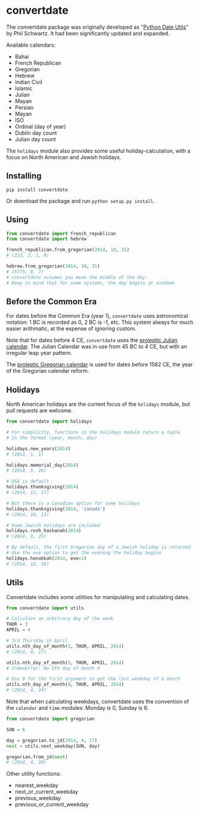 convertdate
===========

The convertdate package was originally developed as "[Python Date Utils](http://sourceforge.net/projects/pythondateutil/)" by Phil Schwartz. It had been significantly updated and expanded.

Available calendars:

* Bahai
* French Republican
* Gregorian
* Hebrew
* Indian Civil
* Islamic
* Julian
* Mayan
* Persian
* Mayan
* ISO
* Ordinal (day of year)
* Dublin day count
* Julian day count

The `holidays` module also provides some useful holiday-calculation, with a focus on North American and Jewish holidays.

Installing
-------

`pip install convertdate`

Or download the package and run `python setup.py install`.

Using
-----

````python
from convertdate import french_republican
from convertdate import hebrew

french_republican.from_gregorian(2014, 10, 31)
# (223, 2, 1, 9)

hebrew.from_gregorian(2014, 10, 31)
# (5775, 8, 7)
# convertdate assumes you mean the middle of the day.
# Keep in mind that for some systems, the day begins at sundown
````

Before the Common Era
---------------------

For dates before the Common Era (year 1), `convertdate` uses astronomical notation: 1 BC is recorded as 0, 2 BC is -1, etc. This system always for much easier arithmatic, at the expense of ignoring custom.

Note that for dates before 4 CE, `convertdate` uses the [proleptic Julian calendar](https://en.wikipedia.org/wiki/Proleptic_Julian_calendar). The Julian Calendar was in use from 45 BC to 4 CE, but with an irregular leap year pattern.

The [proleptic Gregorian calendar](https://en.wikipedia.org/wiki/Proleptic_Gregorian_calendar) is used for dates before 1582 CE, the year of the Gregorian calendar reform.

Holidays
--------

North American holidays are the current focus of the `holidays` module, but pull requests are welcome.

````python
from convertdate import holidays

# For simplicity, functions in the holidays module return a tuple
# In the format (year, month, day)

holidays.new_years(2014)
# (2014, 1, 1)

holidays.memorial_day(2014)
# (2014, 5, 26)

# USA is default
holidays.thanksgiving(2014)
# (2014, 11, 27)

# But there is a Canadian option for some holidays
holidays.thanksgiving(2014, 'canada')
# (2014, 10, 13)

# Some Jewish holidays are included
holidays.rosh_hashanah(2014)
# (2014, 9, 25)

# By default, the first Gregorian day of a Jewish holiday is returned
# Use the eve option to get the evening the holiday begins
holidays.hanukkah(2014, eve=1)
# (2014, 12, 16)
````

Utils
-----

Convertdate includes some utilities for manipulating and calculating dates.

````python
from convertdate import utils

# Calculate an arbitrary day of the week
THUR = 3
APRIL = 4

# 3rd Thursday in April
utils.nth_day_of_month(3, THUR, APRIL, 2014)
# (2014, 4, 17)

utils.nth_day_of_month(5, THUR, APRIL, 2014)
# IndexError: No 5th day of month 4

# Use 0 for the first argument to get the last weekday of a month
utils.nth_day_of_month(0, THUR, APRIL, 2014)
# (2014, 4, 24)
````

Note that when calculating weekdays, convertdate uses the convention of the `calendar` and `time` modules: Monday is 0, Sunday is 6.

````python
from convertdate import gregorian

SUN = 6

day = gregorian.to_jd(2014, 4, 17)
next = utils.next_weekday(SUN, day)

gregorian.from_jd(next)
# (2014, 4, 20)
````

Other utility functions:
* nearest_weekday
* next_or_current_weekday
* previous_weekday
* previous_or_current_weekday
